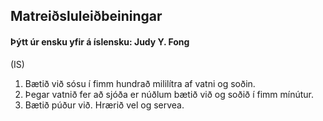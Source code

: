 ## Matreiðsluleiðbeiningar

#### Þýtt úr ensku yfir á íslensku: Judy Y. Fong

(IS)
1. Bætið við sósu í fimm hundrað mililítra af vatni og soðin.
2. Þegar vatnið fer að sjóða er núðlum bætið við og soðið í fimm mínútur.
3. Bætið púður við. Hrærið vel og servea.
